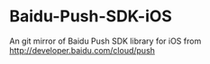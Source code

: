 Baidu-Push-SDK-iOS
==================

An git mirror of Baidu Push SDK library for iOS from http://developer.baidu.com/cloud/push
